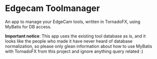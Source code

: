 # Edgecam Toolmanager

An app to manage your EdgeCam tools, written in TornadoFX, using MyBatis for DB access.

**Important notice**: This app uses the existing tool database as is, and it looks like the
people who made it have never heard of database normalization, so please only glean
information about how to use MyBatis with TornadoFX from this project and ignore anything query related :) 